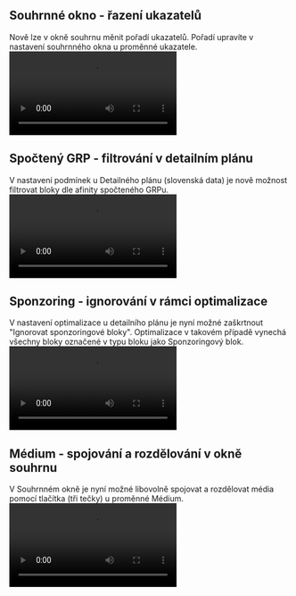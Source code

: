 ﻿---
categories: [fenix]
layout: fenix
---
## Souhrnné okno - řazení ukazatelů
Nově lze v okně souhrnu měnit pořadí ukazatelů.  Pořadí upravíte v nastavení souhrnného okna u proměnné ukazatele. 
<video src="{{site.url}}/data/Souhrn_ukazatele.mp4" type="video/mp4" controls></video>

## Spočtený GRP - filtrování v detailním plánu
V nastavení podmínek u Detailného plánu (slovenská data) je nově možnost filtrovat bloky dle afinity spočteného GRPu. 
<video src="{{site.url}}/data/filrt afinita grp.mp4" type="video/mp4" controls></video>

## Sponzoring - ignorování v rámci optimalizace
V nastavení optimalizace u detailního plánu je nyní možné zaškrtnout "Ignorovat sponzoringové bloky". 
Optimalizace v takovém případě vynechá všechny bloky označené v typu bloku jako Sponzoringový blok. 
<video src="{{site.url}}/data/Sponz_OPT.mp4" type="video/mp4" controls></video>

## Médium - spojování a rozdělování v okně souhrnu
V Souhrnném okně je nyní možné libovolně spojovat a rozdělovat média pomocí tlačítka (tři tečky) u proměnné Médium.
<video src="{{site.url}}/data/spojovani_rozdelovani.mp4" type="video/mp4" controls></video>
